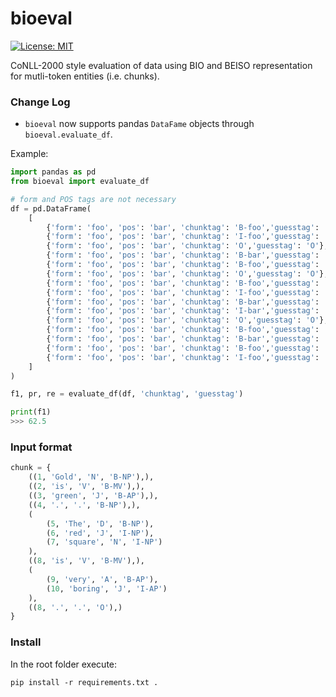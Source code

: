 # bioeval

[![License: MIT](https://img.shields.io/badge/License-MIT-yellow.svg)](https://opensource.org/licenses/MIT)

CoNLL-2000 style evaluation of data using BIO and BEISO representation for 
mutli-token entities (i.e. chunks).

### Change Log 

* `bioeval` now supports pandas `DataFame` objects through `bioeval.evaluate_df`.

Example:

```python
import pandas as pd
from bioeval import evaluate_df

# form and POS tags are not necessary
df = pd.DataFrame(
    [
        {'form': 'foo', 'pos': 'bar', 'chunktag': 'B-foo','guesstag': 'B-foo'},
        {'form': 'foo', 'pos': 'bar', 'chunktag': 'I-foo','guesstag': 'I-foo'},
        {'form': 'foo', 'pos': 'bar', 'chunktag': 'O','guesstag': 'O'},
        {'form': 'foo', 'pos': 'bar', 'chunktag': 'B-bar','guesstag': 'B-bar'},
        {'form': 'foo', 'pos': 'bar', 'chunktag': 'B-foo','guesstag': 'B-foo'},
        {'form': 'foo', 'pos': 'bar', 'chunktag': 'O','guesstag': 'O'},
        {'form': 'foo', 'pos': 'bar', 'chunktag': 'B-foo','guesstag': 'B-foo'},
        {'form': 'foo', 'pos': 'bar', 'chunktag': 'I-foo','guesstag': 'I-foo'},
        {'form': 'foo', 'pos': 'bar', 'chunktag': 'B-bar','guesstag': 'B-bar'},
        {'form': 'foo', 'pos': 'bar', 'chunktag': 'I-bar','guesstag': 'I-bar'},
        {'form': 'foo', 'pos': 'bar', 'chunktag': 'O','guesstag': 'O'},
        {'form': 'foo', 'pos': 'bar', 'chunktag': 'B-foo','guesstag': 'B-foo'},
        {'form': 'foo', 'pos': 'bar', 'chunktag': 'B-bar','guesstag': 'I-foo'},
        {'form': 'foo', 'pos': 'bar', 'chunktag': 'B-foo','guesstag': 'B-foo'},
        {'form': 'foo', 'pos': 'bar', 'chunktag': 'I-foo','guesstag': 'B-foo'}
    ]
)

f1, pr, re = evaluate_df(df, 'chunktag', 'guesstag')

print(f1)
>>> 62.5
```

### Input format

```python
chunk = {
    ((1, 'Gold', 'N', 'B-NP'),),
    ((2, 'is', 'V', 'B-MV'),),
    ((3, 'green', 'J', 'B-AP'),),
    ((4, '.', '.', 'B-NP'),),
    (
        (5, 'The', 'D', 'B-NP'),
        (6, 'red', 'J', 'I-NP'),
        (7, 'square', 'N', 'I-NP')
    ),
    ((8, 'is', 'V', 'B-MV'),),
    (
        (9, 'very', 'A', 'B-AP'),
        (10, 'boring', 'J', 'I-AP')
    ),
    ((8, '.', '.', 'O'),)
}
```


### Install

In the root folder execute:

`pip install -r requirements.txt .`

